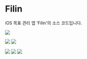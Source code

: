 # Filin
iOS 목표 관리 앱 'Filin'의 소스 코드입니다.

![](https://img.shields.io/badge/AppStore-v1.4-blue?style=flat-square&logo=App-Store&labelColor=EEEEEE)

![](https://img.shields.io/badge/iOS-13.0+-lightgrey?style=flat-square&logo=apple&labelColor=000000)
![](https://img.shields.io/badge/iPadOS-13.0+-lightgrey?style=flat-square&logo=apple&labelColor=000000)

![](https://img.shields.io/badge/Swift-5.3-orange?style=flat-square&logo=swift&labelColor=EEEEEE)
![](https://img.shields.io/badge/gitmoji-%20😜%20😍-FFDD67.svg?style=flat-square&labelColor=EEEEEE&link=https://gitmoji.dev)
![](https://img.shields.io/badge/Xcode-12.4-informational?style=flat-square&logo=xcode&labelColor=EEEEEE)
